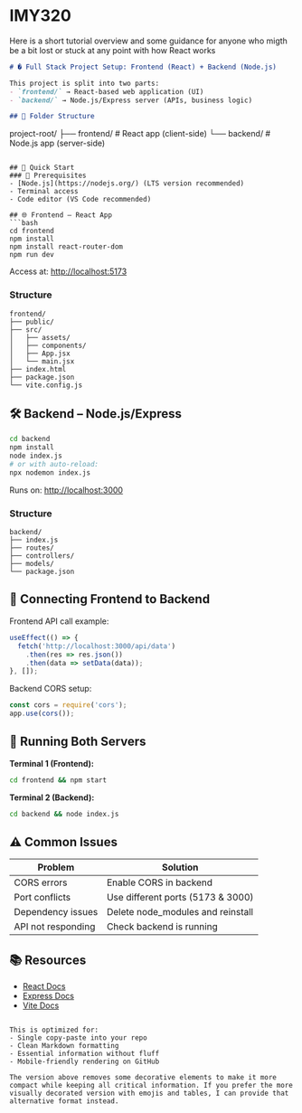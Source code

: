 # IMY320

Here is a short tutorial overview and some guidance for anyone who migth be a bit lost or stuck at any point with how React works 

```markdown
# � Full Stack Project Setup: Frontend (React) + Backend (Node.js)

This project is split into two parts:
- `frontend/` → React-based web application (UI)
- `backend/` → Node.js/Express server (APIs, business logic)

## 📁 Folder Structure
```
project-root/
├── frontend/      # React app (client-side)
└── backend/       # Node.js app (server-side)
```

## 🚀 Quick Start
### 🔧 Prerequisites
- [Node.js](https://nodejs.org/) (LTS version recommended)
- Terminal access
- Code editor (VS Code recommended)

## 🌐 Frontend – React App
```bash
cd frontend
npm install
npm install react-router-dom
npm run dev
```
Access at: [http://localhost:5173](http://localhost:5173)

### Structure
```
frontend/
├── public/
├── src/
│   ├── assets/
│   ├── components/
│   ├── App.jsx
│   └── main.jsx
├── index.html
├── package.json
└── vite.config.js
```

## 🛠️ Backend – Node.js/Express
```bash
cd backend
npm install
node index.js
# or with auto-reload:
npx nodemon index.js
```
Runs on: [http://localhost:3000](http://localhost:3000)

### Structure
```
backend/
├── index.js
├── routes/
├── controllers/
├── models/
└── package.json
```

## 🔁 Connecting Frontend to Backend
Frontend API call example:
```js
useEffect(() => {
  fetch('http://localhost:3000/api/data')
    .then(res => res.json())
    .then(data => setData(data));
}, []);
```

Backend CORS setup:
```js
const cors = require('cors');
app.use(cors());
```

## 🧪 Running Both Servers
**Terminal 1 (Frontend):**
```bash
cd frontend && npm start
```

**Terminal 2 (Backend):**
```bash
cd backend && node index.js
```

## ⚠️ Common Issues
| Problem                | Solution                          |
|------------------------|-----------------------------------|
| CORS errors            | Enable CORS in backend            |
| Port conflicts         | Use different ports (5173 & 3000) |
| Dependency issues      | Delete node_modules and reinstall |
| API not responding     | Check backend is running          |

## 📚 Resources
- [React Docs](https://reactjs.org/)
- [Express Docs](https://expressjs.com/)
- [Vite Docs](https://vitejs.dev/)
```

This is optimized for:
- Single copy-paste into your repo
- Clean Markdown formatting
- Essential information without fluff
- Mobile-friendly rendering on GitHub

The version above removes some decorative elements to make it more compact while keeping all critical information. If you prefer the more visually decorated version with emojis and tables, I can provide that alternative format instead.
